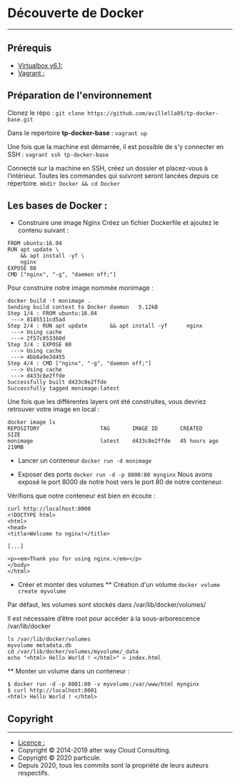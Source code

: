 # Découverte de Docker
*** 

## Prérequis 
* [Virtualbox v6.1: ](https://www.virtualbox.org/wiki/Downloads)
* [Vagrant : ](https://www.vagrantup.com/downloads)

## Préparation de l'environnement
Clonez le répo :
`git clone https://github.com/avillella05/tp-docker-base.git`

Dans le repertoire **tp-docker-base** :
`vagrant up`

Une fois que la machine est démarrée, il est possible de s'y connecter en SSH : 
`vagrant ssh tp-docker-base`

Connecté sur la machine en SSH, créez un dossier et placez-vous à l’intérieur. Toutes les commandes qui suivront seront lancées depuis ce répertoire.
`mkdir Docker && cd Docker`

## Les bases de Docker :
* Construire une image Nginx
Créez un fichier Dockerfile et ajoutez le contenu suivant : 

```
FROM ubuntu:16.04
RUN apt update \
	&& apt install -yf \
	nginx
EXPOSE 80
CMD ["nginx", "-g", "daemon off;"]
```

Pour construire notre image nommée monimage :
```
docker build -t monimage .
Sending build context to Docker daemon   5.12kB
Step 1/4 : FROM ubuntu:16.04
 ---> 8185511cd5ad
Step 2/4 : RUN apt update       && apt install -yf      nginx
 ---> Using cache
 ---> 2f57c853360d
Step 3/4 : EXPOSE 80
 ---> Using cache
 ---> 4bb8a9e3d455
Step 4/4 : CMD ["nginx", "-g", "daemon off;"]
 ---> Using cache
 ---> d433c8e2ffde
Successfully built d433c8e2ffde
Successfully tagged monimage:latest
```

Une fois que les différentes layers ont été construites, vous devriez retrouver votre image en local :
```
docker image ls
REPOSITORY                   TAG       IMAGE ID       CREATED         SIZE
monimage                     latest    d433c8e2ffde   45 hours ago    219MB
```

* Lancer un conteneur 
`docker run -d monimage`

* Exposer des ports
`docker run -d -p 8000:80 mynginx`
Nous avons exposé le port 8000 de notre host vers le port 80 de notre conteneur.

Vérifions que notre conteneur est bien en écoute :
```
curl http://localhost:8000
<!DOCTYPE html>
<html>
<head>
<title>Welcome to nginx!</title>

[...]

<p><em>Thank you for using nginx.</em></p>
</body>
</html>
```

* Créer et monter des volumes
** Création d'un volume
`docker volume create myvolume`

Par défaut, les volumes sont stockés dans /var/lib/docker/volumes/

Il est nécessaire d’être root pour accéder à la sous-arborescence /var/lib/docker

```
ls /var/lib/docker/volumes
myvolume metadata.db
cd /var/lib/docker/volumes/myvolume/_data
echo "<html> Hello World ! </html>" > index.html
```

** Monter un volume dans un conteneur :

```
$ docker run -d -p 8001:80 -v myvolume:/var/www/html mynginx
$ curl http://localhost:8001
<html> Hello World ! </html>
```

## Copyright
***
* [Licence : ](https://creativecommons.org/licenses/by-sa/4.0/deed.fr)
* Copyright © 2014-2019 alter way Cloud Consulting.
* Copyright © 2020 particule.
* Depuis 2020, tous les commits sont la propriété de leurs auteurs respectifs.